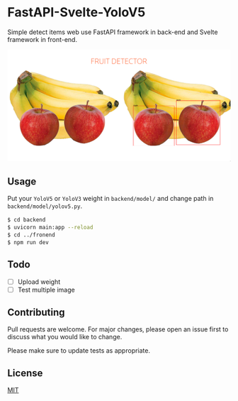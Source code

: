 # FastAPI-Svelte-YoloV5

Simple detect items web use FastAPI framework in back-end and Svelte framework in front-end.

![Screenshot](https://raw.githubusercontent.com/Nguyen-Hoang-Nam/readme-image/main/fastapi-svelte-yolov5/screenshot.png)

## Usage

Put your `YoloV5` or `YoloV3` weight in `backend/model/` and change path in `backend/model/yolov5.py`.

```bash
$ cd backend
$ uvicorn main:app --reload
$ cd ../fronend
$ npm run dev
```

## Todo

- [ ] Upload weight
- [ ] Test multiple image

## Contributing

Pull requests are welcome. For major changes, please open an issue first to discuss what you would like to change.

Please make sure to update tests as appropriate.

## License

[MIT](https://choosealicense.com/licenses/mit/)
